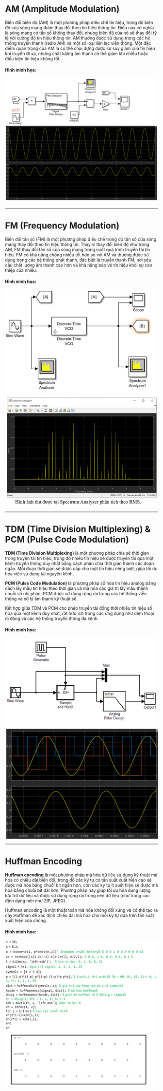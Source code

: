 # AM (Amplitude Modulation)
Biến đổi biên độ (AM) là một phương pháp điều chế tín hiệu, trong đó biên độ của sóng mang được thay đổi theo tín hiệu thông tin. Điều này có nghĩa là sóng mang có tần số không thay đổi, nhưng biên độ của nó sẽ thay đổi tỷ lệ với cường độ tín hiệu thông tin. AM thường được sử dụng trong các hệ thống truyền thanh (radio AM) và một số loại liên lạc viễn thông. Một đặc điểm quan trọng của AM là có thể chịu đựng được sự suy giảm của tín hiệu khi truyền đi xa, nhưng chất lượng âm thanh có thể giảm khi nhiễu hoặc điều kiện tín hiệu không tốt.

#### Hình minh họa:
![AM Signal](https://github.com/DinhThien-pt/HCMUS-ET-PRJ/blob/main/Telecommunications%20and%20Networks/Demo/AM%20(0).png)

---

# FM (Frequency Modulation)
Biến đổi tần số (FM) là một phương pháp điều chế trong đó tần số của sóng mang thay đổi theo tín hiệu thông tin. Thay vì thay đổi biên độ như trong AM, FM thay đổi tần số của sóng mang trong suốt quá trình truyền tải tín hiệu. FM có khả năng chống nhiễu tốt hơn so với AM và thường được sử dụng trong các hệ thống phát thanh, đặc biệt là truyền thanh FM, nơi yêu cầu chất lượng âm thanh cao hơn và khả năng bảo vệ tín hiệu khỏi sự can thiệp của nhiễu.

#### Hình minh họa:
![FM Signal](https://github.com/DinhThien-pt/HCMUS-ET-PRJ/blob/main/Telecommunications%20and%20Networks/Demo/FM.PNG)

---

# TDM (Time Division Multiplexing) & PCM (Pulse Code Modulation)
**TDM (Time Division Multiplexing)** là một phương pháp chia sẻ thời gian trong truyền tải tín hiệu, trong đó nhiều tín hiệu sẽ được truyền tải qua một kênh truyền thông duy nhất bằng cách phân chia thời gian thành các đoạn ngắn. Mỗi đoạn thời gian sẽ được cấp cho một tín hiệu riêng biệt, giúp tối ưu hóa việc sử dụng tài nguyên kênh.

**PCM (Pulse Code Modulation)** là phương pháp số hóa tín hiệu analog bằng cách lấy mẫu tín hiệu theo thời gian và mã hóa các giá trị lấy mẫu thành chuỗi số nhị phân. PCM được sử dụng rộng rãi trong các hệ thống viễn thông và xử lý âm thanh kỹ thuật số.

Kết hợp giữa TDM và PCM cho phép truyền tải đồng thời nhiều tín hiệu số hóa qua một kênh duy nhất, rất hữu ích trong các ứng dụng như điện thoại di động và các hệ thống truyền thông đa kênh.

#### Hình minh họa:
![TDM PCM](https://github.com/DinhThien-pt/HCMUS-ET-PRJ/blob/main/Telecommunications%20and%20Networks/Demo/PCM-TDM.PNG)

---

# Huffman Encoding
**Huffman encoding** là một phương pháp mã hóa dữ liệu sử dụng kỹ thuật mã hóa có chiều dài biến đổi, trong đó các ký tự có tần suất xuất hiện cao sẽ được mã hóa bằng chuỗi bit ngắn hơn, còn các ký tự ít xuất hiện sẽ được mã hóa bằng chuỗi bit dài hơn. Phương pháp này giúp tối ưu hóa dung lượng lưu trữ dữ liệu và được sử dụng rộng rãi trong nén dữ liệu (như trong các định dạng nén như ZIP, JPEG).

Huffman encoding là một thuật toán mã hóa không đối xứng và có thể tạo ra cây Huffman để xác định chiều dài mã hóa cho mỗi ký tự dựa trên tần suất xuất hiện của chúng.

#### Hình minh họa:
![Huffman Encoding](https://github.com/DinhThien-pt/HCMUS-ET-PRJ/blob/main/Telecommunications%20and%20Networks/Demo/Huffman.PNG)
